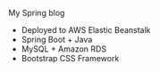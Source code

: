 My Spring blog
*	Deployed to AWS Elastic Beanstalk
*	Spring Boot + Java 
*	MySQL + Amazon RDS
*	Bootstrap CSS Framework
